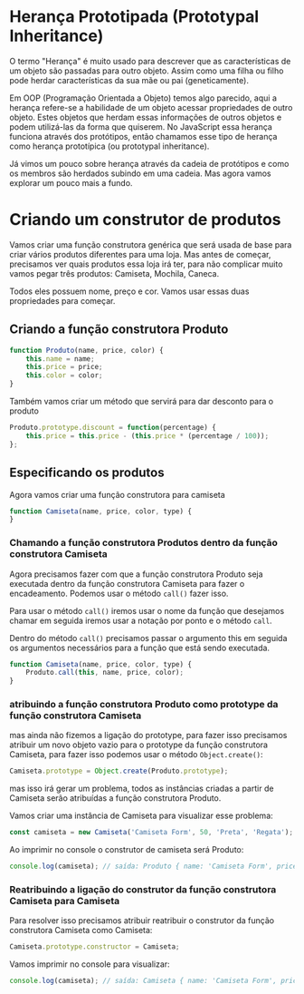 # Herança Prototipada (Prototypal Inheritance)

O termo "Herança" é muito usado para descrever que as características de um objeto são passadas para outro objeto. Assim como uma filha ou filho pode herdar características da sua mãe ou pai (geneticamente).

Em OOP (Programação Orientada a Objeto) temos algo parecido, aqui a herança refere-se a habilidade de um objeto acessar propriedades de outro objeto. Estes objetos que herdam essas informações de outros objetos e podem utilizá-las da forma que quiserem. No JavaScript essa herança funciona através dos protótipos, então chamamos esse tipo de herança como herança prototípica (ou prototypal inheritance).

Já vimos um pouco sobre herança através da cadeia de protótipos e como os membros são herdados subindo em uma cadeia. Mas agora vamos explorar um pouco mais a fundo.

# Criando um construtor de produtos

Vamos criar uma função construtora genérica que será usada de base para criar vários produtos diferentes para uma loja. Mas antes de começar, precisamos ver quais produtos essa loja irá ter, para não complicar muito vamos pegar três produtos: Camiseta, Mochila, Caneca.

Todos eles possuem nome, preço e cor. Vamos usar essas duas propriedades para começar.

## Criando a função construtora Produto

```js
function Produto(name, price, color) {
    this.name = name;
    this.price = price;
    this.color = color;
}
```

Também vamos criar um método que servirá para dar desconto para o produto

```js
Produto.prototype.discount = function(percentage) {
    this.price = this.price - (this.price * (percentage / 100));
};
```

## Especificando os produtos

Agora vamos criar uma função construtora para camiseta

```js
function Camiseta(name, price, color, type) {
}
```

### Chamando a função construtora Produtos dentro da função construtora Camiseta

Agora precisamos fazer com que a função construtora Produto seja executada dentro da função construtora Camiseta para fazer o encadeamento. Podemos usar o método  `call()` fazer isso.

Para usar o método `call()` iremos usar o nome da função que desejamos chamar em seguida iremos usar a notação por ponto e o método `call`.

Dentro do método `call()` precisamos passar o argumento this em seguida os argumentos necessários para a função que está sendo executada.

```js
function Camiseta(name, price, color, type) {
    Produto.call(this, name, price, color);
}
```

### atribuindo a função construtora Produto como prototype da função construtora Camiseta

mas ainda não fizemos a ligação do prototype, para fazer isso precisamos atribuir um novo objeto vazio para o prototype da função construtora Camiseta, para fazer isso podemos usar o método `Object.create()`:

```js
Camiseta.prototype = Object.create(Produto.prototype);
```

mas isso irá gerar um problema, todos as instâncias criadas a partir de Camiseta serão atribuídas a função construtora Produto.

Vamos criar uma instância de Camiseta para visualizar esse problema:

```js
const camiseta = new Camiseta('Camiseta Form', 50, 'Preta', 'Regata');
```

Ao imprimir no console o construtor de camiseta será Produto:

```js
console.log(camiseta); // saída: Produto { name: 'Camiseta Form', price: 50, color: 'Preta' }
```

### Reatribuindo a ligação do construtor da função construtora Camiseta para Camiseta

Para resolver isso precisamos atribuir reatribuir o construtor da função construtora Camiseta como Camiseta:

```js
Camiseta.prototype.constructor = Camiseta;
```

Vamos imprimir no console para visualizar:

```js
console.log(camiseta); // saída: Camiseta { name: 'Camiseta Form', price: 50, color: 'Preta' }
```
